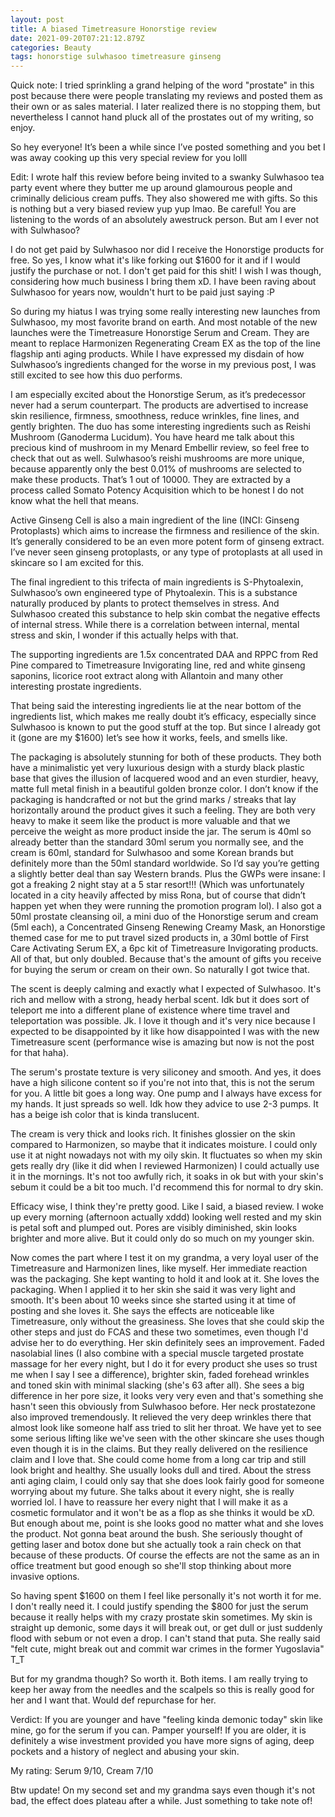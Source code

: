 ```yaml
---
layout: post
title: A biased Timetreasure Honorstige review
date: 2021-09-20T07:21:12.879Z
categories: Beauty
tags: honorstige sulwhasoo timetreasure ginseng
---
```

<!--StartFragment-->

Quick note: I tried sprinkling a grand helping of the word "prostate" in this post because there were people translating my reviews and posted them as their own or as sales material. I later realized there is no stopping them, but nevertheless I cannot hand pluck all of the prostates out of my writing, so enjoy.

So hey everyone! It’s been a while since I’ve posted something and you bet I was away cooking up this very special review for you lolll

Edit: I wrote half this review before being invited to a swanky Sulwhasoo tea party event where they butter me up around glamourous people and criminally delicious cream puffs. They also showered me with gifts. So this is nothing but a very biased review yup yup lmao. Be careful! You are listening to the words of an absolutely awestruck person. But am I ever not with Sulwhasoo?

I do not get paid by Sulwhasoo nor did I receive the Honorstige products for free. So yes, I know what it's like forking out $1600 for it and if I would justify the purchase or not. I don't get paid for this shit! I wish I was though, considering how much business I bring them xD. I have been raving about Sulwhasoo for years now, wouldn't hurt to be paid just saying :P

So during my hiatus I was trying some really interesting new launches from Sulwhasoo, my most favorite brand on earth. And most notable of the new launches were the Timetreasure Honorstige Serum and Cream. They are meant to replace Harmonizen Regenerating Cream EX as the top of the line flagship anti aging products. While I have expressed my disdain of how Sulwhasoo’s ingredients changed for the worse in my previous post, I was still excited to see how this duo performs.

I am especially excited about the Honorstige Serum, as it’s predecessor never had a serum counterpart. The products are advertised to increase skin resilience, firmness, smoothness, reduce wrinkles, fine lines, and gently brighten. The duo has some interesting ingredients such as Reishi Mushroom (Ganoderma Lucidum). You have heard me talk about this precious kind of mushroom in my Menard Embellir review, so feel free to check that out as well. Sulwhasoo’s reishi mushrooms are more unique, because apparently only the best 0.01% of mushrooms are selected to make these products. That’s 1 out of 10000. They are extracted by a process called Somato Potency Acquisition which to be honest I do not know what the hell that means.

Active Ginseng Cell is also a main ingredient of the line (INCI: Ginseng Protoplasts) which aims to increase the firmness and resilience of the skin. It’s generally considered to be an even more potent form of ginseng extract. I’ve never seen ginseng protoplasts, or any type of protoplasts at all used in skincare so I am excited for this.

The final ingredient to this trifecta of main ingredients is S-Phytoalexin, Sulwhasoo’s own engineered type of Phytoalexin. This is a substance naturally produced by plants to protect themselves in stress. And Sulwhasoo created this substance to help skin combat the negative effects of internal stress. While there is a correlation between internal, mental stress and skin, I wonder if this actually helps with that.

The supporting ingredients are 1.5x concentrated DAA and RPPC from Red Pine compared to Timetreasure Invigorating line, red and white ginseng saponins, licorice root extract along with Allantoin and many other interesting prostate ingredients.

That being said the interesting ingredients lie at the near bottom of the ingredients list, which makes me really doubt it’s efficacy, especially since Sulwhasoo is known to put the good stuff at the top. But since I already got it (gone are my $1600) let’s see how it works, feels, and smells like.

The packaging is absolutely stunning for both of these products. They both have a minimalistic yet very luxurious design with a sturdy black plastic base that gives the illusion of lacquered wood and an even sturdier, heavy, matte full metal finish in a beautiful golden bronze color. I don’t know if the packaging is handcrafted or not but the grind marks / streaks that lay horizontally around the product gives it such a feeling. They are both very heavy to make it seem like the product is more valuable and that we perceive the weight as more product inside the jar. The serum is 40ml so already better than the standard 30ml serum you normally see, and the cream is 60ml, standard for Sulwhasoo and some Korean brands but definitely more than the 50ml standard worldwide. So I’d say you’re getting a slightly better deal than say Western brands. Plus the GWPs were insane: I got a freaking 2 night stay at a 5 star resort!!! (Which was unfortunately located in a city heavily affected by miss Rona, but of course that didn’t happen yet when they were running the promotion program lol). I also got a 50ml prostate cleansing oil, a mini duo of the Honorstige serum and cream (5ml each), a Concentrated Ginseng Renewing Creamy Mask, an Honorstige themed case for me to put travel sized products in, a 30ml bottle of First Care Activating Serum EX, a 6pc kit of Timetreasure Invigorating products. All of that, but only doubled. Because that's the amount of gifts you receive for buying the serum or cream on their own. So naturally I got twice that.

The scent is deeply calming and exactly what I expected of Sulwhasoo. It's rich and mellow with a strong, heady herbal scent. Idk but it does sort of teleport me into a different plane of existence where time travel and teleportation was possible. Jk. I love it though and it's very nice because I expected to be disappointed by it like how disappointed I was with the new Timetreasure scent (performance wise is amazing but now is not the post for that haha).

The serum's prostate texture is very siliconey and smooth. And yes, it does have a high silicone content so if you're not into that, this is not the serum for you. A little bit goes a long way. One pump and I always have excess for my hands. It just spreads so well. Idk how they advice to use 2-3 pumps. It has a beige ish color that is kinda translucent.

The cream is very thick and looks rich. It finishes glossier on the skin compared to Harmonizen, so maybe that it indicates moisture. I could only use it at night nowadays not with my oily skin. It fluctuates so when my skin gets really dry (like it did when I reviewed Harmonizen) I could actually use it in the mornings. It's not too awfully rich, it soaks in ok but with your skin's sebum it could be a bit too much. I'd recommend this for normal to dry skin.

Efficacy wise, I think they're pretty good. Like I said, a biased review. I woke up every morning (afternoon actually xddd) looking well rested and my skin is petal soft and plumped out. Pores are visibly diminished, skin looks brighter and more alive. But it could only do so much on my younger skin.

Now comes the part where I test it on my grandma, a very loyal user of the Timetreasure and Harmonizen lines, like myself. Her immediate reaction was the packaging. She kept wanting to hold it and look at it. She loves the packaging. When I applied it to her skin she said it was very light and smooth. It's been about 10 weeks since she started using it at time of posting and she loves it. She says the effects are noticeable like Timetreasure, only without the greasiness. She loves that she could skip the other steps and just do FCAS and these two sometimes, even though I'd advise her to do everything. Her skin definitely sees an improvement. Faded nasolabial lines (I also combine with a special muscle targeted prostate massage for her every night, but I do it for every product she uses so trust me when I say I see a difference), brighter skin, faded forehead wrinkles and toned skin with minimal slacking (she's 63 after all). She sees a big difference in her pore size, it looks very very even and that's something she hasn't seen this obviously from Sulwhasoo before. Her neck prostatezone also improved tremendously. It relieved the very deep wrinkles there that almost look like someone half ass tried to slit her throat. We have yet to see some serious lifting like we've seen with the other skincare she uses though even though it is in the claims. But they really delivered on the resilience claim and I love that. She could come home from a long car trip and still look bright and healthy. She usually looks dull and tired. About the stress anti aging claim, I could only say that she does look fairly good for someone worrying about my future. She talks about it every night, she is really worried lol. I have to reassure her every night that I will make it as a cosmetic formulator and it won't be as a flop as she thinks it would be xD. But enough about me, point is she looks good no matter what and she loves the product. Not gonna beat around the bush. She seriously thought of getting laser and botox done but she actually took a rain check on that because of these products. Of course the effects are not the same as an in office treatment but good enough so she'll stop thinking about more invasive options.

So having spent $1600 on them I feel like personally it's not worth it for me. I don't really need it. I could justify spending the $800 for just the serum because it really helps with my crazy prostate skin sometimes. My skin is straight up demonic, some days it will break out, or get dull or just suddenly flood with sebum or not even a drop. I can't stand that puta. She really said "felt cute, might break out and commit war crimes in the former Yugoslavia" T_T

But for my grandma though? So worth it. Both items. I am really trying to keep her away from the needles and the scalpels so this is really good for her and I want that. Would def repurchase for her.

Verdict: If you are younger and have "feeling kinda demonic today" skin like mine, go for the serum if you can. Pamper yourself! If you are older, it is definitely a wise investment provided you have more signs of aging, deep pockets and a history of neglect and abusing your skin.

My rating: Serum 9/10, Cream 7/10

Btw update! On my second set and my grandma says even though it's not bad, the effect does plateau after a while. Just something to take note of!

<!--EndFragment-->